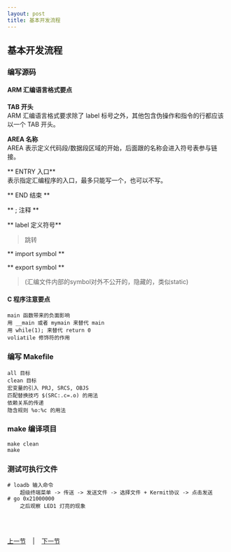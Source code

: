 ```yaml
---
layout: post
title: 基本开发流程 
---
```


## 基本开发流程

### 编写源码
#### ARM 汇编语言格式要点
**TAB 开头**  
    ARM 汇编语言格式要求除了 label 标号之外，其他包含伪操作和指令的行都应该以一个 TAB 开头。

**AREA 名称**  
    AREA 表示定义代码段/数据段区域的开始，后面跟的名称会进入符号表参与链接。

** ENTRY 入口**  
	表示指定汇编程序的入口，最多只能写一个，也可以不写。

** END 结束 **  
>

** ; 注释 **  
>

** label 定义符号**  
>跳转

** import symbol **  
>

** export symbol **  
>(汇编文件内部的symbol对外不公开的，隐藏的，类似static)

#### C 程序注意要点
	main 函数带来的负面影响
	用 __main 或者 mymain 来替代 main
	用 while(1); 来替代 return 0
	voliatile 修饰符的作用

### 编写 Makefile
	all 目标
	clean 目标
	宏变量的引入 PRJ, SRCS, OBJS
	匹配替换技巧 $(SRC:.c=.o) 的用法
	依赖关系的传递
	隐含规则 %o:%c 的用法 

### make 编译项目
	make clean
	make

### 测试可执行文件
	# loadb 输入命令
		超级终端菜单 -> 传送 -> 发送文件 -> 选择文件 + Kermit协议 -> 点击发送
	# go 0x21000000
		之后观察 LED1 灯亮的现象
	

<br> <br> 
<div> <a href="chp1-3.html">上一节</a> &nbsp;&nbsp; | &nbsp;&nbsp; <a href="chp2-1.html">下一节</a> </div> <br> <br>